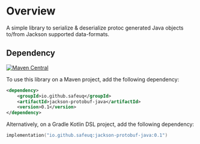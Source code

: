 # Overview

A simple library to serialize & deserialize protoc generated Java objects to/from Jackson supported data-formats.

## Dependency

[![Maven Central](https://maven-badges.herokuapp.com/maven-central/io.github.safeuq/jackson-protobuf-java/badge.svg?style=flat-square)](https://maven-badges.herokuapp.com/maven-central/io.github.safeuq/jackson-protobuf-java)

To use this library on a Maven project, add the following dependency:

```xml
<dependency>
    <groupId>io.github.safeuq</groupId>
    <artifactId>jackson-protobuf-java</artifactId>
    <version>0.1</version>
</dependency>
```

Alternatively, on a Gradle Kotlin DSL project, add the following dependency:

```kotlin
implementation("io.github.safeuq:jackson-protobuf-java:0.1")
```


